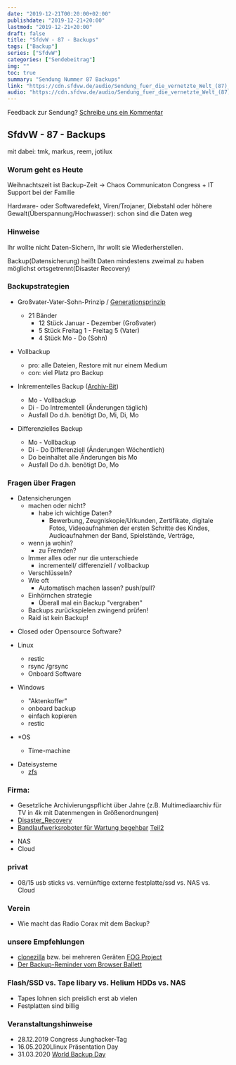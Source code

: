 ```yaml
---
date: "2019-12-21T00:20:00+02:00"
publishdate: "2019-12-21+20:00"
lastmod: "2019-12-21+20:00"
draft: false
title: "SfdvW - 87 - Backups"
tags: ["Backup"]
series: ["SfdvW"]
categories: ["Sendebeitrag"]
img: ""
toc: true
summary: "Sendung Nummer 87 Backups"
link: "https://cdn.sfdvw.de/audio/Sendung_fuer_die_vernetzte_Welt_(87)_2019_12_21_Backups.mp3"
audio: "https://cdn.sfdvw.de/audio/Sendung_fuer_die_vernetzte_Welt_(87)_2019_12_21_Backups.mp3"
---
```


<div align="center" id="example"></div>
<script src="https://cdn.podlove.org/web-player/embed.js"></script>



Feedback zur Sendung?
[Schreibe uns ein Kommentar](mailto:SfdvW@radiocorax.de)

## SfdvW - 87 - Backups
mit dabei: tmk, markus, reem, jotilux

### Worum geht es Heute
Weihnachtszeit ist Backup-Zeit -> Chaos Communicaton Congress + IT Support bei der Familie

Hardware- oder Softwaredefekt, Viren/Trojaner, Diebstahl oder höhere Gewalt(Überspannung/Hochwasser): schon sind die Daten weg

### Hinweise
Ihr wollte nicht Daten-Sichern, Ihr wollt sie Wiederherstellen.

Backup(Datensicherung) heißt Daten mindestens zweimal zu haben
möglichst ortsgetrennt(Disaster Recovery)

### Backupstrategien
* Großvater-Vater-Sohn-Prinzip  / [Generationsprinzip](https://de.wikipedia.org/wiki/Generationenprinzip)
    * 21 Bänder
        * 12 Stück Januar - Dezember (Großvater)
        * 5 Stück Freitag 1 - Freitag 5 (Vater)
        * 4 Stück Mo - Do (Sohn)

* Vollbackup
    * pro: alle Dateien, Restore mit nur einem Medium
    * con: viel Platz pro Backup

* Inkrementelles Backup ([Archiv-Bit](https://de.wikipedia.org/wiki/Archivbit))
    * Mo - Vollbackup
    * Di - Do Intrementell (Änderungen täglich)
    * Ausfall Do d.h. benötigt Do, Mi, Di, Mo

* Differenzielles Backup
    * Mo - Vollbackup
    * Di - Do Differenziell (Änderungen Wöchentlich)
    * Do beinhaltet alle Änderungen bis Mo
    * Ausfall Do d.h. benötigt Do, Mo

### Fragen über Fragen
+ Datensicherungen
    * machen oder nicht?
        * habe ich wichtige Daten?
            * Bewerbung, Zeugniskopie/Urkunden, Zertifikate, digitale Fotos, Videoaufnahmen der ersten Schritte des Kindes, Audioaufnahmen der Band, Spielstände, Verträge, 
    * wenn ja wohin?
        * zu Fremden?
    * Immer alles oder nur die unterschiede
        * incrementell/ differenziell / vollbackup
    * Verschlüsseln?
    * Wie oft
        * Automatisch machen lassen? push/pull?
    * Einhörnchen strategie
        * Überall mal ein Backup "vergraben"
    * Backups zurückspielen zwingend prüfen!
    * Raid ist kein Backup!

* Closed oder Opensource Software?

* Linux
    * restic
    * rsync /grsync
    * Onboard Software
* Windows
    * "Aktenkoffer"
    * onboard backup
    * einfach kopieren
    * restic
* *OS
    * Time-machine

- Dateisysteme
    * [zfs](https://de.wikipedia.org/wiki/ZFS_(Dateisystem))

### Firma:
* Gesetzliche Archivierungspflicht über Jahre (z.B. Multimediaarchiv für TV in 4k mit Datenmengen in Größenordnungen)
* [Disaster_Recovery](https://de.wikipedia.org/wiki/Disaster_Recovery)
* [Bandlaufwerksroboter für Wartung begehbar](https://www.youtube.com/watch?v=X5UCfU9Q-iA) [Teil2](https://www.youtube.com/watch?v=74l96vMPI5c)
- NAS
- Cloud

### privat
- 08/15 usb sticks vs. vernünftige externe festplatte/ssd vs. NAS vs. Cloud

### Verein
* Wie macht das Radio Corax mit dem Backup?

### unsere Empfehlungen
* [clonezilla](https://clonezilla.org/) bzw. bei mehreren Geräten [FOG Project](https://fogproject.org/)
* [Der Backup-Reminder vom Browser Ballett](https://www.youtube.com/watch?v=jN5mICXIG9M)


### Flash/SSD vs. Tape libary vs. Helium HDDs vs. NAS
* Tapes lohnen sich preislich erst ab vielen
* Festplatten sind billig

### Veranstaltungshinweise
- 28.12.2019 Congress Junghacker-Tag
- 16.05.2020Llinux Präsentation Day
- 31.03.2020 [World Backup Day](http://www.worldbackupday.com/de/)

<script>
  podlovePlayer('#example', '/blog/sfdvw87.json');
</script>
